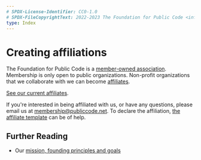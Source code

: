 ```yaml
---
# SPDX-License-Identifier: CC0-1.0
# SPDX-FileCopyrightText: 2022-2023 The Foundation for Public Code <info@publiccode.net>
type: Index
---
```


# Creating affiliations

The Foundation for Public Code is a [member-owned association](../member-relations/index.md).
Membership is only open to public organizations.
Non-profit organizations that we collaborate with we can become [affiliates](../../glossary/affiliate-definition.md).

[See our current affiliates](../../organization/affiliates.md).

If you're interested in being affiliated with us, or have any questions, please email us at <membership@publiccode.net>.
To declare the affiliation, [the affiliate template](affiliate-template.md) can be of help.

## Further Reading

* Our [mission, founding principles and goals](../../organization/mission.md)
